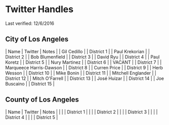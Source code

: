# Twitter Handles

Last verified: 12/6/2016

## City of Los Angeles

| Name | Twitter | Notes |
| Gil Cedillo  |  | District 1 |
| Paul Krekorian |  | District 2 |
| Bob Blumenfield |  | District 3 |
| David Ryu |  | District 4 |
| Paul Koretz |  | District 5 |
| Nury Martinez |  | District 6 |
| VACANT |  | District 7 |
| Marqueece Harris-Dawson |  | District 8 |
| Curren Price |  | District 9 |
| Herb Wesson |  | District 10 |
| Mike Bonin |  | District 11 |
| Mitchell Englander |  | District 12 |
| Mitch O'Farrell |  | District 13 |
| José Huizar |  | District 14 |
| Joe Buscaino |  | District 15 |

## County of Los Angeles

| Name | Twitter | Notes |
|  |  | District 1 |
|  |  | District 2 |
|  |  | District 3 |
|  |  | District 4 |
|  |  | District 5 |
